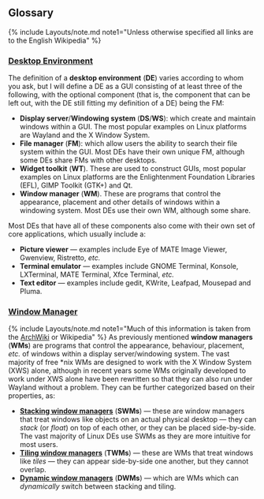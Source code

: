 ## Glossary
{% include Layouts/note.md note1="Unless otherwise specified all links are to the English Wikipedia" %}
<br/>
### [Desktop Environment](https://en.wikipedia.org/wiki/Desktop_environment)
The definition of a **desktop environment** (**DE**) varies according to whom you ask, but I will define a DE as a GUI consisting of at least three of the following, with the optional component (that is, the component that can be left out, with the DE still fitting my definition of a DE) being the FM:

* **Display server**/**Windowing system** (**DS**/**WS**): which create and maintain windows within a GUI. The most popular examples on Linux platforms are Wayland and the X Window System.
* **File manager** (**FM**): which allow users the ability to search their file system within the GUI. Most DEs have their own unique FM, although some DEs share FMs with other desktops.
* **Widget toolkit** (**WT**). These are used to construct GUIs, most popular examples on Linux platforms are the Enlightenment Foundation Libraries (EFL), GIMP Toolkit (GTK+) and Qt.
* **Window manager** (**WM**). These are programs that control the appearance, placement and other details of windows within a windowing system. Most DEs use their own WM, although some share.

Most DEs that have all of these components also come with their own set of core applications, which usually include a:
* **Picture viewer** &mdash; examples include Eye of MATE Image Viewer, Gwenview, Ristretto, *etc.*
* **Terminal emulator** &mdash; examples include GNOME Terminal, Konsole, LXTerminal, MATE Terminal, Xfce Terminal, *etc.*
* **Text editor** &mdash; examples include gedit, KWrite, Leafpad, Mousepad and Pluma.

### [Window Manager](https://en.wikipedia.org/wiki/Window_manager)
{% include Layouts/note.md note1="Much of this information is taken from the [ArchWiki](https://wiki.archlinux.org/index.php/Window_manager) or Wikipedia" %}
As previously mentioned **window managers** (**WMs**) are programs that control the appearance, behaviour, placement, *etc.* of windows within a display server/windowing system. The vast majority of free &#42;nix WMs are designed to work with the X Window System (XWS) alone, although in recent years some WMs originally developed to work under XWS alone have been rewritten so that they can also run under Wayland without a problem. They can be further categorized based on their properties, as:
* [**Stacking window managers**](https://en.wikipedia.org/wiki/Stacking_window_manager) (**SWMs**) &mdash; these are window managers that treat windows like objects on an actual physical desktop &mdash; they can *stack* (or *float*) on top of each other, or they can be placed side-by-side. The vast majority of Linux DEs use SWMs as they are more intuitive for most users.
* [**Tiling window managers**](https://en.wikipedia.org/wiki/Tiling_window_manager) (**TWMs**) &mdash; these are WMs that treat windows like *tiles* &mdash; they can appear side-by-side one another, but they cannot overlap.
* [**Dynamic window managers**](https://en.wikipedia.org/wiki/Dynamic_window_manager) (**DWMs**) &mdash; which are WMs which can *dynamically* switch between stacking and tiling.
